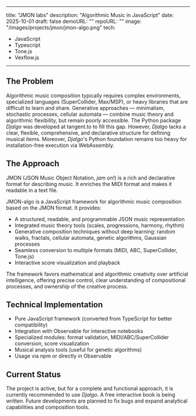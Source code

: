 
---
title: "JMON labs"
description: "Algorithmic Music in JavaScript"
date: 2025-10-01
draft: false
demoURL: ""
repoURL: ""
image: "/images/projects/jmon/jmon-algo.png"
tech:
  - JavaScript
  - Typescript
  - Tone.js
  - Vexflow.js
---

## The Problem

Algorithmic music composition typically requires complex environments, specialized languages (SuperCollider, Max/MSP), or heavy libraries that are difficult to learn and share. Generative approaches — minimalism, stochastic processes, cellular automata — combine music theory and algorithmic flexibility, but remain poorly accessible. The Python package *Djalgo* was developed at tangent.to to fill this gap. However, *Djalgo* lacks a clear, flexible, comprehensive, and declarative structure for defining musical items. Moreover, *Djalgo*'s Python foundation remains too heavy for installation-free execution via WebAssembly.

## The Approach

JMON (JSON Music Object Notation, *jam on!*) is a rich and declarative format for describing music. It enriches the MIDI format and makes it readable in a text file.

JMON-algo is a JavaScript framework for algorithmic music composition based on the JMON format. It provides:
- A structured, readable, and programmable JSON music representation
- Integrated music theory tools (scales, progressions, harmony, rhythm)
- Generative composition techniques without deep learning: random walks, fractals, cellular automata, genetic algorithms, Gaussian processes
- Seamless conversion to multiple formats (MIDI, ABC, SuperCollider, Tone.js)
- Interactive score visualization and playback

The framework favors mathematical and algorithmic creativity over artificial intelligence, offering precise control, clear understanding of compositional processes, and ownership of the creative process.

## Technical Implementation

- Pure JavaScript framework (converted from TypeScript for better compatibility)
- Integration with Observable for interactive notebooks
- Specialized modules: format validation, MIDI/ABC/SuperCollider conversion, score visualization
- Musical analysis tools (useful for genetic algorithms)
- Usage via npm or directly in Observable

## Current Status

The project is active, but for a complete and functional approach, it is currently recommended to use *Djalgo*. A free interactive book is being written. Future developments are planned to fix bugs and expand analytical capabilities and composition tools.
